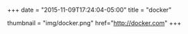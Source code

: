 +++
date = "2015-11-09T17:24:04-05:00"
title = "docker"

thumbnail = "img/docker.png"
href="http://docker.com"
+++
